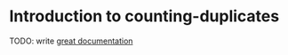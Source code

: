 # Introduction to counting-duplicates

TODO: write [great documentation](http://jacobian.org/writing/what-to-write/)

